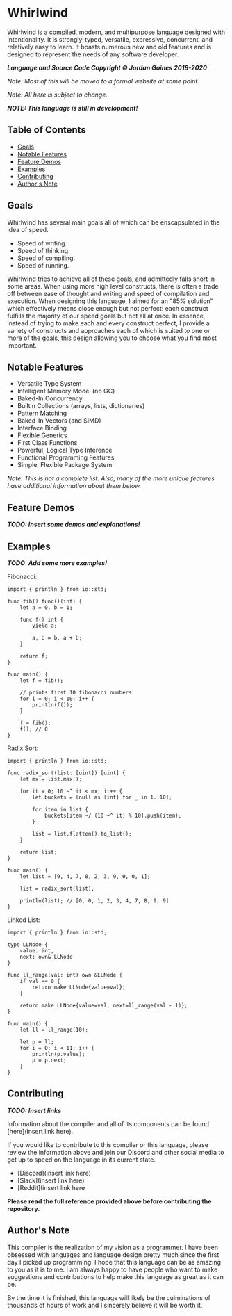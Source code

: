 # Whirlwind

Whirlwind is a compiled, modern, and multipurpose language designed with intentionality.
It is strongly-typed, versatile, expressive, concurrent, and relatively easy to learn.
It boasts numerous new and old features and is designed to represent the needs of any software developer.

***Language and Source Code Copyright &copy; Jordan Gaines 2019-2020***

*Note: Most of this will be moved to a formal website at some point.*

*Note: All here is subject to change.*

***NOTE: This language is still in development!***

## Table of Contents

- [Goals](#goals)
- [Notable Features](#features)
- [Feature Demos](#demos)
- [Examples](#examples)
- [Contributing](#contributing)
- [Author's Note](#note)

## <a name="goals"/> Goals

Whirlwind has several main goals all of which can be enscapsulated in the idea of speed.

- Speed of writing.
- Speed of thinking.
- Speed of compiling.
- Speed of running.

Whirlwind tries to achieve all of these goals, and admittedly falls short in some areas.  When using more high level constructs,
there is often a trade off between ease of thought and writing and speed of compilation and execution.  When designing this
language, I aimed for an "85% solution" which effectively means close enough but not perfect: each construct fulfills the majority of our speed goals but not all at once.  In essence, instead of trying to make each and every construct perfect, I provide a variety of constructs and approaches each of which is suited to one or more of the goals, this design allowing you to choose what you find most important.

## <a name="features"/> Notable Features

- Versatile Type System
- Intelligent Memory Model (no GC)
- Baked-In Concurrency
- Builtin Collections (arrays, lists, dictionaries)
- Pattern Matching
- Baked-In Vectors (and SIMD)
- Interface Binding
- Flexible Generics
- First Class Functions
- Powerful, Logical Type Inference
- Functional Programming Features
- Simple, Flexible Package System

*Note: This is not a complete list.  Also, many of the more unique features have additional information about them below.*

## <a name="demos"/> Feature Demos

***TODO: Insert some demos and explanations!***

## <a name="examples"/> Examples

***TODO: Add some more examples!***

Fibonacci:

    import { println } from io::std;

    func fib() func()(int) {
        let a = 0, b = 1;

        func f() int {
            yield a;

            a, b = b, a + b;
        }

        return f;
    }

    func main() {
        let f = fib();

        // prints first 10 fibonacci numbers
        for i = 0; i < 10; i++ {
            println(f());
        }

        f = fib();
        f(); // 0
    }

Radix Sort:

    import { println } from io::std;

    func radix_sort(list: [uint]) [uint] {
        let mx = list.max();

        for it = 0; 10 ~^ it < mx; it++ {
            let buckets = [null as [int] for _ in 1..10];

            for item in list {
                buckets[item ~/ (10 ~^ it) % 10].push(item);
            }             

            list = list.flatten().to_list();
        }

        return list;
    }

    func main() {
        let list = [9, 4, 7, 8, 2, 3, 9, 0, 0, 1];

        list = radix_sort(list);

        println(list); // [0, 0, 1, 2, 3, 4, 7, 8, 9, 9]
    }

Linked List:

    import { println } from io::std;

    type LLNode {
        value: int,
        next: own& LLNode
    }

    func ll_range(val: int) own &LLNode {
        if val == 0 {
            return make LLNode{value=val};
        }

        return make LLNode{value=val, next=ll_range(val - 1)};
    }

    func main() {
        let ll = ll_range(10);

        let p = ll;
        for i = 0; i < 11; i++ {
            println(p.value);
            p = p.next;
        }
    }

## <a name="contributing"/> Contributing

***TODO: Insert links***

Information about the compiler and all of its components can be found [here](insert link here).

If you would like to contribute to this compiler or this language, please review the information above
and join our Discord and other social media to get up to speed on the language in its current state.

- [Discord](insert link here)
- [Slack](insert link here)
- [Reddit](insert link here

**Please read the full reference provided above before contributing the
repository.**

## <a name="note"/> Author's Note

This compiler is the realization of my vision as a programmer. I have been obsessed with languages
and language design pretty much since the first day I picked up programming. I hope that this language
can be as amazing to you as it is to me. I am always happy to have people who want to make
suggestions and contributions to help make this language as great as it can be.

By the time it is finished, this language will likely be the culminations of thousands of hours of work
and I sincerely believe it will be worth it.
